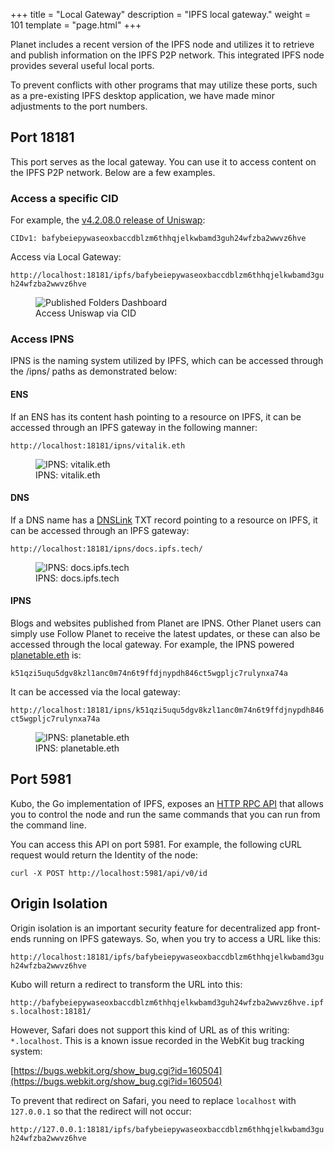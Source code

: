 +++
title = "Local Gateway"
description = "IPFS local gateway."
weight = 101
template = "page.html"
+++

Planet includes a recent version of the IPFS node and utilizes it to retrieve and publish information on the IPFS P2P network. This integrated IPFS node provides several useful local ports.

To prevent conflicts with other programs that may utilize these ports, such as a pre-existing IPFS desktop application, we have made minor adjustments to the port numbers.

## Port 18181

This port serves as the local gateway. You can use it to access content on the IPFS P2P network. Below are a few examples.

### Access a specific CID

For example, the <a href="https://github.com/Uniswap/interface/releases/tag/v4.208.0" target="_blank">v4.2.08.0 release of Uniswap</a>:

`CIDv1: bafybeiepywaseoxbaccdblzm6thhqjelkwbamd3guh24wfzba2wwvz6hve`

Access via Local Gateway:

`http://localhost:18181/ipfs/bafybeiepywaseoxbaccdblzm6thhqjelkwbamd3guh24wfzba2wwvz6hve`

<figure>
  <img src="../../assets/screenshots/uniswap-cid.png" alt="Published Folders Dashboard" class="screenshot" />
  <figcaption>Access Uniswap via CID</figcaption>
</figure>

### Access IPNS

IPNS is the naming system utilized by IPFS, which can be accessed through the /ipns/ paths as demonstrated below:

#### ENS

If an ENS has its content hash pointing to a resource on IPFS, it can be accessed through an IPFS gateway in the following manner:

`http://localhost:18181/ipns/vitalik.eth`

<figure>
  <img src="../../assets/screenshots/ipns-vitalik.eth.png" alt="IPNS: vitalik.eth" class="screenshot" />
  <figcaption>IPNS: vitalik.eth</figcaption>
</figure>

#### DNS

If a DNS name has a <a href="https://dnslink.dev/" target="_blank">DNSLink</a> TXT record pointing to a resource on IPFS, it can be accessed through an IPFS gateway:

`http://localhost:18181/ipns/docs.ipfs.tech/`

<figure>
  <img src="../../assets/screenshots/ipns-docs.ipfs.tech.png" alt="IPNS: docs.ipfs.tech" class="screenshot" />
  <figcaption>IPNS: docs.ipfs.tech</figcaption>
</figure>

#### IPNS

Blogs and websites published from Planet are IPNS. Other Planet users can simply use Follow Planet to receive the latest updates, or these can also be accessed through the local gateway. For example, the IPNS powered <a href="https://app.ens.domains/name/planetable.eth/details" target="_blank">planetable.eth</a> is:

<code>k51qzi5uqu5dgv8kzl1anc0m74n6t9ffdjnypdh846ct5wgpljc7rulynxa74a</code>

It can be accessed via the local gateway:

`http://localhost:18181/ipns/k51qzi5uqu5dgv8kzl1anc0m74n6t9ffdjnypdh846ct5wgpljc7rulynxa74a`

<figure>
  <img src="../../assets/screenshots/ipns-planetable.eth.png" alt="IPNS: planetable.eth" class="screenshot" />
  <figcaption>IPNS: planetable.eth</figcaption>
</figure>

## Port 5981

Kubo, the Go implementation of IPFS, exposes an <a href="https://docs.ipfs.tech/reference/kubo/rpc/" target="_blank">HTTP RPC API</a> that allows you to control the node and run the same commands that you can run from the command line.

You can access this API on port 5981. For example, the following cURL request would return the Identity of the node:

`curl -X POST http://localhost:5981/api/v0/id`

## Origin Isolation

Origin isolation is an important security feature for decentralized app front-ends running on IPFS gateways. So, when you try to access a URL like this:

`http://localhost:18181/ipfs/bafybeiepywaseoxbaccdblzm6thhqjelkwbamd3guh24wfzba2wwvz6hve`

Kubo will return a redirect to transform the URL into this:

`http://bafybeiepywaseoxbaccdblzm6thhqjelkwbamd3guh24wfzba2wwvz6hve.ipfs.localhost:18181/`

However, Safari does not support this kind of URL as of this writing: `*.localhost`. This is a known issue recorded in the WebKit bug tracking system:

[https://bugs.webkit.org/show_bug.cgi?id=160504](https://bugs.webkit.org/show_bug.cgi?id=160504)

To prevent that redirect on Safari, you need to replace `localhost` with `127.0.0.1` so that the redirect will not occur:

`http://127.0.0.1:18181/ipfs/bafybeiepywaseoxbaccdblzm6thhqjelkwbamd3guh24wfzba2wwvz6hve`